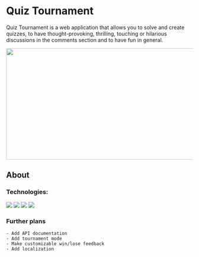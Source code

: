 # Quiz Tournament

Quiz Tournament is a web application that allows you to solve and create quizzes, to have thought-provoking, thrilling, touching or hilarious discussions in the comments section and to have fun in general.

<p align="center">
	<img src="https://user-images.githubusercontent.com/45975127/170860432-4410db25-a3db-42d0-a221-9086049e39eb.png" width="600" height="300">
</p>

## About

### Technologies:
<img src="https://img.shields.io/badge/Java-ED8B00?style=for-the-badge&logo=java&logoColor=white"> <img src="https://img.shields.io/badge/Spring%20Boot-6DB33F.svg?style=for-the-badge&logo=Spring-Boot&logoColor=white"> <img src="https://img.shields.io/badge/PostgreSQL-316192?style=for-the-badge&logo=postgresql&logoColor=white"> <img src="https://img.shields.io/badge/Thymeleaf-005F0F.svg?style=for-the-badge&logo=Thymeleaf&logoColor=white">

### Further plans
	- Add API documentation
	- Add tournament mode
	- Make customizable win/lose feedback
	- Add localization
